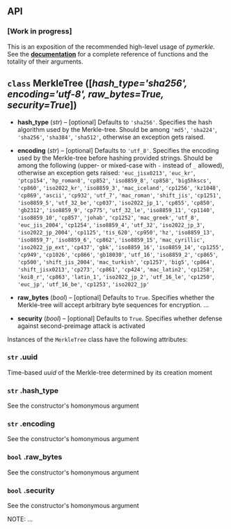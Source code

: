 ## API

### [Work in progress]

 This is an exposition of the recommended high-level usage of _pymerkle_.
 See the [**documentation**](http://pymerkle.readthedocs.org/) for a complete
 reference of functions and the totality of their arguments.

## `class` __MerkleTree ([*hash_type='sha256', encoding='utf-8', raw_bytes=True, security=True*])__

- **hash_type** (_str_) – [optional] Defaults to `'sha256'`. Specifies the hash
algorithm used by the Merkle-tree. Should be among `'md5'`, `'sha224'`, `'sha256'`,
`'sha384'`, `'sha512'`, otherwise an exception gets raised.

- **encoding** (_str_) – [optional] Defaults to `'utf_8'`. Specifies the encoding
used by the Merkle-tree before hashing provided strings. Should be among the
following (upper- or mixed-case with ``-`` instead of ``_`` allowed),
otherwise an exception gets raised:
`'euc_jisx0213'`, `'euc_kr'`, `'ptcp154'`, `'hp_roman8'`, `'cp852'`,
`'iso8859_8'`, `'cp858'`, `'big5hkscs'`, `'cp860'`, `'iso2022_kr'`, `'iso8859_3'`,
`'mac_iceland'`, `'cp1256'`, `'kz1048'`, `'cp869'`, `'ascii'`, `'cp932'`,
`'utf_7'`, `'mac_roman'`, `'shift_jis'`, `'cp1251'`, `'iso8859_5'`, `'utf_32_be'`,
`'cp037'`, `'iso2022_jp_1'`, `'cp855'`, `'cp850'`, `'gb2312'`, `'iso8859_9'`,
`'cp775'`, `'utf_32_le'`, `'iso8859_11'`, `'cp1140'`, `'iso8859_10'`, `'cp857'`,
`'johab'`, `'cp1252'`, `'mac_greek'`, `'utf_8'`, `'euc_jis_2004'`, `'cp1254'`,
`'iso8859_4'`, `'utf_32'`, `'iso2022_jp_3'`, `'iso2022_jp_2004'`, `'cp1125'`,
`'tis_620'`, `'cp950'`, `'hz'`, `'iso8859_13'`, `'iso8859_7'`, `'iso8859_6'`,
`'cp862'`, `'iso8859_15'`, `'mac_cyrillic'`, `'iso2022_jp_ext'`, `'cp437'`,
`'gbk'`, `'iso8859_16'`, `'iso8859_14'`, `'cp1255'`, `'cp949'`, `'cp1026'`,
`'cp866'`, `'gb18030'`, `'utf_16'`, `'iso8859_2'`, `'cp865'`, `'cp500'`,
`'shift_jis_2004'`, `'mac_turkish'`, `'cp1257'`, `'big5'`, `'cp864'`,
`'shift_jisx0213'`, `'cp273'`, `'cp861'`, `'cp424'`, `'mac_latin2'`,
`'cp1258'`, `'koi8_r'`, `'cp863'`, `'latin_1'`, `'iso2022_jp_2'`,
`'utf_16_le'`, `'cp1250'`, `'euc_jp'`, `'utf_16_be'`, `'cp1253'`,
`'iso2022_jp'`

- **raw_bytes** (_bool_) – [optional] Defaults to `True`. Specifies whether the
Merkle-tree will accept arbitrary byte sequences for encryption. ...

- **security** (_bool_) – [optional] Defaults to `True`. Specifies whether
defense against second-preimage attack is activated

Instances of the `MerkleTree` class have the following attributes:

### `str` __.uuid__

Time-based _uuid_ of the Merkle-tree determined by its creation moment

### `str` __.hash_type__

See the constructor's homonymous argument

### `str` __.encoding__

See the constructor's homonymous argument

### `bool` __.raw_bytes__

See the constructor's homonymous argument

### `bool` __.security__

See the constructor's homonymous argument

NOTE: ...

<!--

### `method` __.height ( )__

Calculates and returns the Merkle-tree’s current height

- **Returns**: the Merkle-tree's current height

- **Return type**: _int_

_Note:_ Since the tree is by construction binary balanced, its height coincides with the length of its leftmost branch

### `method` __.length ( )__

- **Returns**: the Merkle-tree’s current length (i.e., the number of its leaves)

- **Return type**: _int_

### `method` __.size ( )__

- **Returns**: the current number of the Merkle-tree’s nodes

- **Return type**: _int_


### `method` __.rootHash ( )__

Returns the current root-hash of the Merkle-tree (i.e., the digest stored by its current root)

- **Return type**: _bytes_

_Note:_ Returns `None` if the Merkle-tree is empty

### `method` __.encryptRecord (*record*)__

Updates the Merkle-tree by storing the hash of the inserted record in a newly-created leaf,
restructeres the tree appropriately and recalculates all necessary interior hashes.

- **record** (_str_ or _bytes_) – the record whose hash is to be stored into a new leaf

### `method` __.encryptFileContent (*file_path*)__

Encrypts the provided file as a single new leaf into the Merkle-tree. More accurately,
it updates the Merkle-tree with *one* newly created leaf storing the digest of the
provided file's content.

- **file_path** (_str_) – relative path of the file under encryption with respect to the
current working directory

_Note:_ Raises ``FileNotFoundError`` if the specified file does not exist

### `method` __.encryptFilePerLog (*file_path*)__

Encrypts per log the data of the provided file into the Merkle-tree. More accurately,
it successively updates the Merkle-tree with each line of the provided file in
respective order.

- **file_path** (_str_) – relative path of the file under encryption with respect to
the current working directory

_Note:_ Raises ``FileNotFoundError`` if the specified file does not exist

### `method` __.encryptObject (*object*)__

Encrypts the provided object as a single new leaf into the Merkle-tree. More accurately,
it updates the Merkle-tree with *one* newly created leaf storing the digest of the
provided object's stringified version.

- **object** (_dict_) – the JSON entity under encryption

### `method` __.encryptObjectFromFile (*file_path*)__

Encrypts the object within the provided ``.json`` file as a single new leaf into the Merkle-tree.
More accurately, the Merkle-tree will be updated with *one* newly created leaf storing the
digest of the stringified version of the object within the provided file.

- **object** (_str_) – relative path of a ``.json`` file with respect to the current working directory, containing *one* JSON entity.

_Note:_ Raises ``JSONDecodeError``, if the provided file is not as prescribed or
``FileNotFoundError``, if the specified file does not exist.

### `method` __.export (*file_path*)__

Exports the minimum required information into the specified file, so that the Merkle-tree can be
reloaded in its current state from that file. The final file will contain a JSON entity with keys
``header`` (containing the parameters ``hash_type``, ``encoding`` and ``security`` of the tree)
and ``hashes``, mapping to the digests currently stored by the tree's leaves in respective order.

- **file_path** (_str_) – relative path of the file to export to with respect to the current working directory

_Note:_ Reconstruction of the tree (cf. the ``.loadFromFile()`` static method) is uniquely determined
        by the sequence of ``hashes`` due to the specific design of the ``MerkleTree.update()`` method.
        See the _Tree structure_ section of [_README_](README.md) for some insight.

### `static method` __.loadFromFile (*file_path*)__

Loads a Merkle-tree from the provided file, the latter being the result of an export (cf. the ``.export()`` method).

- **file_path** (_str_) – relative path of the file to load from with respect to the current working directory

- **Returns**: the Merkle-tree laoded from the provided file

- **Return type**: _tree.MerkleTree_

_Notes:_ Raises ``KeyError`` if the provided file is not as prescribed, ``JSONDecodeError`` if the provided file could not be deserialized, and ``FileNotFoundError`` if the provided file does not exist

### `method` __.auditProof (*arg*)__

Response of the Merkle-tree to the request of providing an audit-proof based upon the given
argument

- **arg** (_str_ or _bytes_ or _bytearray_ or _int_) – the record (if type is *str* or *bytes* or
*bytearray*) or index of leaf (if type is *int*) where the proof calculation must be based upon
(provided from the "Client's Side").

- **Returns**: Audit proof appropriately formatted along with its validation parameters (so that
it can be passed in as the second argument to the ``validateProof()`` function)

- **Return type**: _proof.Proof_

_Note:_ Raises ``TypeError`` if the argument's type is not as prescribed

### `method` __.consistencyProof (*subhash, sublength*)__

Response of the Merkle-tree to the request of providing a consistency-proof for the given parameters. Arguments for this method amount to a presumed previous state of the Merkle-tree (root-hash and length respectively, provided from the "Client's Side").

- **subhash** (_bytes_ or _None_) – root-hash of a presumably valid previous state of the Merkle-tree

- **sublength** (_int_) – presumable length (number of leaves) for the afore-mentioned state of the Merkle-tree

- **Returns**: Consistency proof appropriately formatted along with its validation parameters (so
that it can be passed in as the second argument to the ``validateProof()`` function)

- **Return type**: _proof.Proof_

_Note:_ Raises ``TypeError`` if any of the arguments' type is not as prescribed

### `method` __.inclusionTest (*subhash, sublength*)__

Verifies that the parameters provided correspond to a previous state of the Merkle-tree

- **subhash** (_bytes_ or _None_) – root-hash of a presumably valid previous state of the Merkle-tree

- **sublength** (_int_) – presumable length (number of leaves) for the afore-mentioned previous state of the Merkle-tree

- **Returns**: `True` iff an appropriate path of negatively signed hashes, generated internally for the provided `sublength`, leads indeed to the provided `subhash`

- **Return type**: _bool_

_Note:_ Raises ``TypeError`` if any of the arguments' type is not as prescribed

### `method` __.clear ( )__

Deletes all nodes of the Merkle-tree, so that its root-hash becomes `None`.

### `method` __.serialize ( )__

Returns a JSON entity with the Merkle-trees's current characteristics and hashes
currently stored by its leaves.

- **Return type**: _dict_

_Note:_ This method does *not* serialize the tree structure itself, but only the info
about the tree's fixed configs and current leaves, so that the tree can be
retrieved from that using the ``.update()`` method

### `method` __.JsonString ( )__

Returns a nicely stringified version of the Merkle-tree's JSON serialized form

- **Return type**: _str_

_Note:_ The output of this method is to be passed into the ``print()`` function

## `function` __validateProof (*target, proof*)__

Validates the inserted proof by comparing to the provided target hash, modifies the proof’s status as `True` or `False` accordingly and returns this result

- **target** (_str_) – the hash to be presumably attained at the end of the validation procedure (i.e., acclaimed current root-hash of the Merkle-tree having provided the proof)

- **proof** (_proof.Proof_) – the proof to be validated

- **Returns**: result of validation

- **Return type**: _bool_

## `function` __validationReceipt (*target, proof* [*, save_dir=None*] )__

Validates the inserted proof by comparing to target-hash, modifies the proof's status as `True` or `False` according to validation result and returns the corresponding `validations.Receipt` object. If a `save_dir` has been specified, then the generated receipt is automatically stored in that directory as a `.json` file, bearing as name the receipt's uuid.

- **target** (_bytes_) – the hash to be presumably attained at the end of the validation procedure (i.e., acclaimed current root-hash of the Merkle-tree having provided the proof)

- **proof** (_proof.Proof_) – the proof to be validated

- **save_dir** (_str_) – [optional] Relative path with respect to the current working directory of the
directory where to save the generated receipt. If specified, the generated receipt will
be saved within this directory as a ``.json`` file named with the receipt's uuid. Otherwise,
the generated receipt will *not* be automatically stored in any file.

- **Returns**: a receipt containing the result of validation (along with _time-stamp_ and _uuid_)

- **Return type**: _validations.Receipt_ -->
